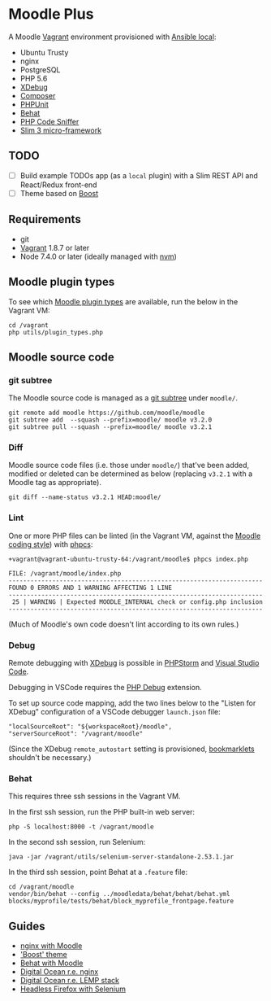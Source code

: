 # Moodle Plus

A Moodle [Vagrant](https://www.vagrantup.com/) environment provisioned with [Ansible local](https://www.vagrantup.com/docs/provisioning/ansible_local.html):

* Ubuntu Trusty
* nginx
* PostgreSQL
* PHP 5.6
* [XDebug](https://xdebug.org/)
* [Composer](https://getcomposer.org/)
* [PHPUnit](https://docs.moodle.org/dev/PHPUnit)
* [Behat](https://docs.moodle.org/dev/Acceptance_testing)
* [PHP Code Sniffer](https://github.com/squizlabs/PHP_CodeSniffer)
* [Slim 3 micro-framework](https://www.slimframework.com/docs/)

## TODO

- [ ] Build example TODOs app (as a `local` plugin) with a Slim REST API and React/Redux front-end
- [ ] Theme based on [Boost](https://docs.moodle.org/32/en/Boost_theme)

## Requirements

* git
* [Vagrant](https://www.vagrantup.com/) 1.8.7 or later
* Node 7.4.0 or later (ideally managed with [nvm](https://github.com/creationix/nvm))

## Moodle plugin types

To see which [Moodle plugin types](https://docs.moodle.org/dev/Plugin_types) are available, run the below in the Vagrant VM:

```
cd /vagrant
php utils/plugin_types.php
```

## Moodle source code

### git subtree

The Moodle source code is managed as a [git subtree](https://blogs.atlassian.com/2013/05/alternatives-to-git-submodule-git-subtree/) under `moodle/`.

```
git remote add moodle https://github.com/moodle/moodle
git subtree add  --squash --prefix=moodle/ moodle v3.2.0
git subtree pull --squash --prefix=moodle/ moodle v3.2.1
```

### Diff

Moodle source code files (i.e. those under `moodle/`) that've been added, modified or deleted can be determined as below (replacing `v3.2.1` with a Moodle tag as appropriate).

```
git diff --name-status v3.2.1 HEAD:moodle/
```

### Lint

One or more PHP files can be linted (in the Vagrant VM, against the [Moodle coding style](https://docs.moodle.org/dev/Coding_style)) with [phpcs](https://github.com/squizlabs/PHP_CodeSniffer):

```
+vagrant@vagrant-ubuntu-trusty-64:/vagrant/moodle$ phpcs index.php

FILE: /vagrant/moodle/index.php
----------------------------------------------------------------------
FOUND 0 ERRORS AND 1 WARNING AFFECTING 1 LINE
----------------------------------------------------------------------
 25 | WARNING | Expected MOODLE_INTERNAL check or config.php inclusion
----------------------------------------------------------------------
```

(Much of Moodle's own code doesn't lint according to its own rules.)

### Debug

Remote debugging with [XDebug](https://xdebug.org/) is possible in [PHPStorm](https://www.jetbrains.com/phpstorm/) and [Visual Studio Code](https://code.visualstudio.com/Docs/languages/php).

Debugging in VSCode requires the [PHP Debug](https://marketplace.visualstudio.com/items?itemName=felixfbecker.php-debug) extension.

To set up source code mapping, add the two lines below to the "Listen for XDebug" configuration of a VSCode debugger `launch.json` file:

```
"localSourceRoot": "${workspaceRoot}/moodle",
"serverSourceRoot": "/vagrant/moodle"
```

(Since the XDebug `remote_autostart` setting is provisioned, [bookmarklets](https://www.jetbrains.com/phpstorm/marklets/) shouldn't be necessary.)

### Behat

This requires three ssh sessions in the Vagrant VM.

In the first ssh session, run the PHP built-in web server:

```
php -S localhost:8000 -t /vagrant/moodle
```

In the second ssh session, run Selenium:

```
java -jar /vagrant/utils/selenium-server-standalone-2.53.1.jar
```

In the third ssh session, point Behat at a `.feature` file:

```
cd /vagrant/moodle
vendor/bin/behat --config ../moodledata/behat/behat/behat.yml blocks/myprofile/tests/behat/block_myprofile_frontpage.feature
```

## Guides

* [nginx with Moodle](https://docs.moodle.org/32/en/Nginx)
* ['Boost' theme](https://docs.moodle.org/dev/Creating_a_theme_based_on_boost)
* [Behat with Moodle](https://docs.moodle.org/dev/Acceptance_testing)
* [Digital Ocean r.e. nginx](https://www.digitalocean.com/community/tutorials/how-to-set-up-nginx-server-blocks-virtual-hosts-on-ubuntu-14-04-lts)
* [Digital Ocean r.e. LEMP stack](https://www.digitalocean.com/community/tutorials/how-to-install-linux-nginx-mysql-php-lemp-stack-on-ubuntu-14-04)
* [Headless Firefox with Selenium](https://medium.com/@griggheo/running-selenium-webdriver-tests-using-firefox-headless-mode-on-ubuntu-d32500bb6af2#.txv9ubupd)
